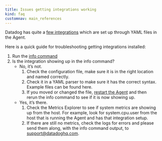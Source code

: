 ```yaml
---
title: Issues getting integrations working
kind: faq
customnav: main_references
---
```


Datadog has quite a [few integrations](/integrations) which are set up through YAML files in the Agent.

Here is a quick guide for troubleshooting getting integrations installed:

1. Run the [info command](/agent/faq/agent-status-and-information)
2. Is the integration showing up in the info command?
    * No, it’s not.
        1. Check the configuration file, make sure it is in the right location and named correctly.
        2. Check it in a YAML parser to make sure it has the correct syntax. Example files can be found here.
        3. If you moved or changed the file, [restart the Agent](/agent/faq/start-stop-restart-the-datadog-agent) and then rerun the info command to see if it is now showing up.
    * Yes, it’s there.
        1. Check the Metrics Explorer to see if system metrics are showing up from the host. For example, look for system.cpu.user from the host that is running the Agent and has that integration setup.
        2. If there are still no metrics, check the logs for errors and please send them along, with the info command output, to support@datadoghq.com.